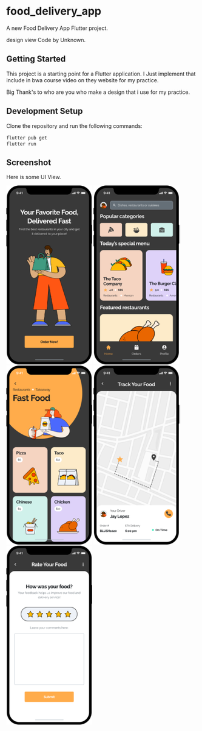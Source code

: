 # food_delivery_app

A new Food Delivery App Flutter project.

design view Code by Unknown.

## Getting Started

This project is a starting point for a Flutter application. I Just implement that include in bwa course video on they website for my practice.

Big Thank's to who are you who make a design that i use for my practice.

## Development Setup

Clone the repository and run the following commands:
```
flutter pub get
flutter run
```

## Screenshot

Here is some UI View.

<img src="assets/screenshot/one.png" height="470em" />   <img src="assets/screenshot/two.png" height="470em" />   <img src="assets/screenshot/three.png" height="470em" />   <img src="assets/screenshot/four.png" height="470em" />   <img src="assets/screenshot/five.png" height="470em" /> 
